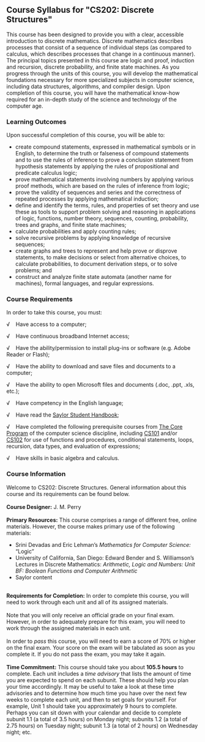 Course Syllabus for "CS202: Discrete Structures"
------------------------------------------------

This course has been designed to provide you with a clear, accessible
introduction to discrete mathematics. Discrete mathematics describes
processes that consist of a sequence of individual steps (as compared to
calculus, which describes processes that change in a continuous manner).
The principal topics presented in this course are logic and proof,
induction and recursion, discrete probability, and finite state
machines. As you progress through the units of this course, you will
develop the mathematical foundations necessary for more specialized
subjects in computer science, including data structures, algorithms, and
compiler design. Upon completion of this course, you will have the
mathematical know-how required for an in-depth study of the science and
technology of the computer age.

### Learning Outcomes

Upon successful completion of this course, you will be able to:

-   create compound statements, expressed in mathematical symbols or in
    English, to determine the truth or falseness of compound statements
    and to use the rules of inference to prove a conclusion statement
    from hypothesis statements by applying the rules of propositional
    and predicate calculus logic;
-   prove mathematical statements involving numbers by applying various
    proof methods, which are based on the rules of inference from logic;
-   prove the validity of sequences and series and the correctness of
    repeated processes by applying mathematical induction;
-   define and identify the terms, rules, and properties of set theory
    and use these as tools to support problem solving and reasoning in
    applications of logic, functions, number theory, sequences,
    counting, probability, trees and graphs, and finite state machines;
-   calculate probabilities and apply counting rules;
-   solve recursive problems by applying knowledge of recursive
    sequences;
-   create graphs and trees to represent and help prove or disprove
    statements, to make decisions or select from alternative choices, to
    calculate probabilities, to document derivation steps, or to solve
    problems; and
-   construct and analyze finite state automata (another name for
    machines), formal languages, and regular expressions.

### Course Requirements

In order to take this course, you must:  
  
 √    Have access to a computer;  
  
 √    Have continuous broadband Internet access;  
  
 √    Have the ability/permission to install plug-ins or software (e.g.
Adobe Reader or Flash);  
  
 √    Have the ability to download and save files and documents to a
computer;  
  
 √    Have the ability to open Microsoft files and documents (.doc,
.ppt, .xls, etc.);  
  
 √    Have competency in the English language;  
  
 √    Have read the [Saylor Student
Handbook](http://www.saylor.org/site/wp-content/uploads/2012/05/Saylor-StudentHandbook.pdf);  
  
 √    Have completed the following prerequisite courses from [The Core
Program](http://www.saylor.org/majors/computer-science/) of the computer
science discipline, including
[CS101](http://www.saylor.org/courses/cs101/) and/or
[CS102](http://www.saylor.org/courses/cs102/) for use of functions and
procedures, conditional statements, loops, recursion, data types, and
evaluation of expressions;  
  
 √    Have skills in basic algebra and calculus.

### Course Information

Welcome to CS202: Discrete Structures. General information about this
course and its requirements can be found below.  
    
 **Course Designer:** J. M. Perry  
    
 **Primary Resources:** This course comprises a range of different free,
online materials. However, the course makes primary use of the following
materials:  

-   Srini Devadas and Eric Lehman’s *Mathematics for Computer Science:*
    “Logic”
-   University of California, San Diego: Edward Bender and S.
    Williamson’s Lectures in Discrete Mathematics: *Arithmetic, Logic
    and Numbers: Unit BF: Boolean Functions and Computer Arithmetic*
-   Saylor content

   
 **Requirements for Completion:** In order to complete this course, you
will need to work through each unit and all of its assigned materials.  
    
 Note that you will only receive an official grade on your final exam.
However, in order to adequately prepare for this exam, you will need to
work through the assigned materials in each unit.  
    
 In order to *pass* this course, you will need to earn a score of 70% or
higher on the final exam. Your score on the exam will be tabulated as
soon as you complete it. If you do not pass the exam, you may take it
again.  
    
 **Time Commitment:** This course should take you about **105.5 hours**
to complete. Each unit includes a *time advisory* that lists the amount
of time you are expected to spend on each subunit. These should help you
plan your time accordingly. It may be useful to take a look at these
time advisories and to determine how much time you have over the next
few weeks to complete each unit, and then to set goals for yourself. For
example, Unit 1 should take you approximately 9 hours to complete.
Perhaps you can sit down with your calendar and decide to complete
subunit 1.1 (a total of 3.5 hours) on Monday night; subunits 1.2 (a
total of 2.75 hours) on Tuesday night; subunit 1.3 (a total of 2 hours)
on Wednesday night; etc.  
    

